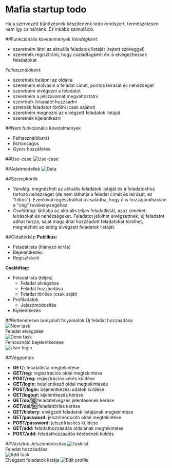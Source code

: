 # Mafia startup todo

Ha a szervezett bűnözésnek készítenénk todo rendszert, természetesen nem így csinálnánk. Ez inkább szimuláció.

##Funkcionális követelmények
*Vendégként:*

+ szeretném látni az aktuális feladatok listáját (rejtett szöveggel)
+ szeretnék regisztrálni, hogy családtagként én is elvégezhessek feladatokat


*Felhasználóként:*

+ szeretnék belépni az oldalra
+ szeretném elolvasni a feladat címét, pontos leírását és nehézségét
+ szeretném elvégezni a feladatot
+ szeretném a jelszavamat megváltoztatni
+ szeretnék feladatot hozzáadni
+ szretnék feladatot törölni (csak sajátot)
+ szeretném megnézni az elvégzett feladatok listáját
+ szeretnék kijelentkezni


##Nem funkcionális követelmények

+ Felhasználóbarát
+ Biztonságos
+ Gyors hozzáférés


##Use-case
![Use-case](readme_img/usecase.png)

##Adatmodellek
![Data](readme_img/data.png)

##Szerepkörök
+ *Vendég:* megnézheti az aktuális feladatok listáját és a feladatokhoz tartozó nehézséget (de nem láthatja a feladat címét és leírását, ez "titkos"). Ezenkívül regésztrálhat a családba, hogy ő is hozzájárulhasson a "cég" tevékenységéhez.
+ *Családtag:* láthatja az aktuális teljes feladatlistát, azaz címeket, leírásokat és nehézségeket. Feladatot jelölhet elvégzettnek, új feladatot adhat hozzá, saját maga által hozzáadott feladatokat törölhet, megnézheti az eddig elvégzett feladatok listáját.


##Oldaltérkép
**Publikus:**
+ Feladatlista (hiányzó leírás)
+ Bejelentkezés
+ Regisztráció

**Családtag:**
+ Feladatlista (teljes)
  + Feladat elvégzése
  + Feladat hozzáadása
  + Feladat törlése (csak saját)
+ Profiladatok
  + Jelszómódosítás
+ Kijelentkezés

##Rettenetesen bonyolult folyamatok
Új feladat hozzáadása  
![New task](readme_img/newtask.png)  
Feladat elvégzése  
![Done task](readme_img/donetask.png)  
Felhasználó bejelentkezése  
![User login](readme_img/user.png)

##Végpontok
+ **GET/:** feladatlista megtekintése
+ **GET/reg:** regisztrációs oldal megtekintése
+ **POST/reg:** regisztrációs kérés küldése
+ **GET/login:** bejelentkező oldal megtekintésée
+ **POST/login:** bejelentkezési adatok küldése
+ **GET/logout:** kijelentkezés kérése
+ **GET/do/:id:** feladatelvégzés jelentésének kérése
+ **GET/del/:id:** feladattörlés kérése
+ **GET/history:** elvégzett feladatok listájának megtekintése
+ **GET/password:** jelszómódosító oldal megtekintése
+ **POST/password:** jelszófrissítés küldése
+ **GET/add:** feladathozzáadás oldalának megtekintése
+ **POST/add:** feladathozzáadás kérésének küldés


##Vázlatok
Jelszómódosítás
![Tasklist](readme_img/view1.png)  
Feladat hozzáadása  
![Add task](readme_img/view2.png)  
Elvégzett feladatok listája
![Edit profile](readme_img/view3.png)